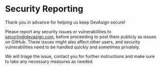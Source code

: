 # Security Reporting

Thank you in advance for helping us keep DevAsign secure!

Please report any security issues or vulnerabilities to [security@devasign.com](mailto:security@devasign.com), before proceeding to post them publicly as issues on GitHub. These issues might also affect other users, and security vulnerabilities need to be handled quickly and sometimes privately.

We will triage the issue, contact you for further instructions and make sure to take any necessary measures as needed.
